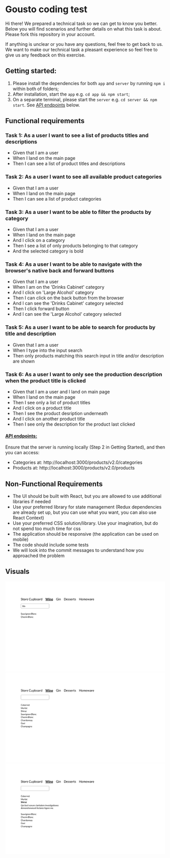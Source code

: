 # Gousto coding test
Hi there! We prepared a technical task so we can get to know you better. Below you will find scenarios and further details on what this task is about.
Please fork this repository in your account.

If anything is unclear or you have any questions, feel free to get back to us. We want to make our technical task a pleasant experience so feel free to give us any feedback on this exercise.

## Getting started:

1. Please install the dependencies for both `app` and `server` by running `npm i` within both of folders;
2. After installation, start the `app` e.g. `cd app && npm start`;
3. On a separate terminal, please start the `server` e.g. `cd server && npm start`. See [API endpoints](#api-endpoints) below.

## Functional requirements

### Task 1: As a user I want to see a list of products titles and descriptions

  * Given that I am a user
  * When I land on the main page
  * Then I can see a list of product titles and descriptions

### Task 2: As a user I want to see all available product categories

  * Given that I am a user
  * When I land on the main page
  * Then I can see a list of product categories

### Task 3: As a user I want to be able to filter the products by category

  * Given that I am a user
  * When I land on the main page
  * And I click on a category
  * Then I see a list of only products belonging to that category
  * And the selected category is bold

### Task 4: As a user I want to be able to navigate with the browser's native back and forward buttons

  * Given that I am a user
  * When I am on the 'Drinks Cabinet' category
  * And I click on 'Large Alcohol' category
  * Then I can click on the back button from the browser
  * And I can see the 'Drinks Cabinet' category selected
  * Then I click forward button
  * And I can see the 'Large Alcohol' category selected

### Task 5: As a user I want to be able to search for products by title and description

  * Given that I am a user
  * When I type into the input search
  * Then only products matching this search input in title and/or description are shown

### Task 6: As a user I want to only see the production description when the product title is clicked

  * Given that I am a user and I land on main page
  * When I land on the main page
  * Then I see only a list of product titles
  * And I click on a product title
  * Then I see the product desription underneath
  * And I click on another product title
  * Then I see only the description for the product last clicked

#### [API endpoints:](#api-endpoints)
Ensure that the server is running locally (Step 2 in Getting Started), and then you can access:
* Categories at: http://localhost:3000/products/v2.0/categories
* Products at: http://localhost:3000/products/v2.0/products

## Non-Functional Requirements

* The UI should be built with React, but you are allowed to use additional libraries if needed
* Use your preferred library for state management (Redux dependencies are already set up, but you can use what you want, you can also use React Context)
* Use your preferred CSS solution/library. Use your imagination, but do not spend too much time for css
* The application should be responsive (the application can be used on mobile)
* The code should include some tests
* We will look into the commit messages to understand how you approached the problem

## Visuals

![Image1](./public/first.png)
![Image2](./public/second.png)
![Image3](./public/third.png)
